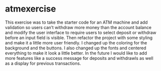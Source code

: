 # atmexercise

This exercise was to take the starter code for an ATM machine and add validation so users can’t withdraw more money than the account balance and modify the user interface to require users to select deposit or withdraw before an input field is visible.  Then refactor the project with some styling and make it a little more user friendly.  I changed up the coloring for the background and the buttons.  I also changed up the fonts and centered everything to make it look a little better.  In the future I would like to add more features like a success message for deposits and withdrawls as well as a display for previous transactions.
